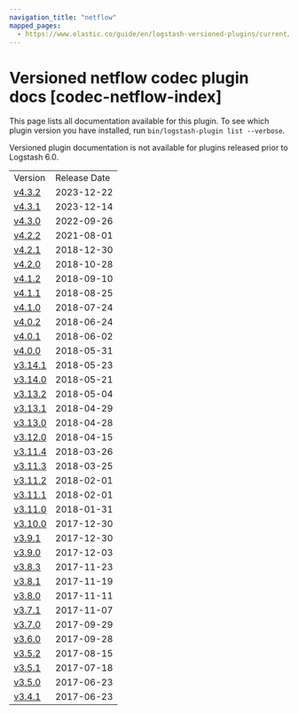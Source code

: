```yaml
---
navigation_title: "netflow"
mapped_pages:
  - https://www.elastic.co/guide/en/logstash-versioned-plugins/current/codec-netflow-index.html
---
```


# Versioned netflow codec plugin docs [codec-netflow-index]

This page lists all documentation available for this plugin. To see which plugin version you have installed, run `bin/logstash-plugin list --verbose`.

Versioned plugin documentation is not available for plugins released prior to Logstash 6.0.

| | |
| :- | :- |
| Version | Release Date |
| [v4.3.2](v4-3-2-plugins-codecs-netflow.md) | 2023-12-22 |
| [v4.3.1](v4-3-1-plugins-codecs-netflow.md) | 2023-12-14 |
| [v4.3.0](v4-3-0-plugins-codecs-netflow.md) | 2022-09-26 |
| [v4.2.2](v4-2-2-plugins-codecs-netflow.md) | 2021-08-01 |
| [v4.2.1](v4-2-1-plugins-codecs-netflow.md) | 2018-12-30 |
| [v4.2.0](v4-2-0-plugins-codecs-netflow.md) | 2018-10-28 |
| [v4.1.2](v4-1-2-plugins-codecs-netflow.md) | 2018-09-10 |
| [v4.1.1](v4-1-1-plugins-codecs-netflow.md) | 2018-08-25 |
| [v4.1.0](v4-1-0-plugins-codecs-netflow.md) | 2018-07-24 |
| [v4.0.2](v4-0-2-plugins-codecs-netflow.md) | 2018-06-24 |
| [v4.0.1](v4-0-1-plugins-codecs-netflow.md) | 2018-06-02 |
| [v4.0.0](v4-0-0-plugins-codecs-netflow.md) | 2018-05-31 |
| [v3.14.1](v3-14-1-plugins-codecs-netflow.md) | 2018-05-23 |
| [v3.14.0](v3-14-0-plugins-codecs-netflow.md) | 2018-05-21 |
| [v3.13.2](v3-13-2-plugins-codecs-netflow.md) | 2018-05-04 |
| [v3.13.1](v3-13-1-plugins-codecs-netflow.md) | 2018-04-29 |
| [v3.13.0](v3-13-0-plugins-codecs-netflow.md) | 2018-04-28 |
| [v3.12.0](v3-12-0-plugins-codecs-netflow.md) | 2018-04-15 |
| [v3.11.4](v3-11-4-plugins-codecs-netflow.md) | 2018-03-26 |
| [v3.11.3](v3-11-3-plugins-codecs-netflow.md) | 2018-03-25 |
| [v3.11.2](v3-11-2-plugins-codecs-netflow.md) | 2018-02-01 |
| [v3.11.1](v3-11-1-plugins-codecs-netflow.md) | 2018-02-01 |
| [v3.11.0](v3-11-0-plugins-codecs-netflow.md) | 2018-01-31 |
| [v3.10.0](v3-10-0-plugins-codecs-netflow.md) | 2017-12-30 |
| [v3.9.1](v3-9-1-plugins-codecs-netflow.md) | 2017-12-30 |
| [v3.9.0](v3-9-0-plugins-codecs-netflow.md) | 2017-12-03 |
| [v3.8.3](v3-8-3-plugins-codecs-netflow.md) | 2017-11-23 |
| [v3.8.1](v3-8-1-plugins-codecs-netflow.md) | 2017-11-19 |
| [v3.8.0](v3-8-0-plugins-codecs-netflow.md) | 2017-11-11 |
| [v3.7.1](v3-7-1-plugins-codecs-netflow.md) | 2017-11-07 |
| [v3.7.0](v3-7-0-plugins-codecs-netflow.md) | 2017-09-29 |
| [v3.6.0](v3-6-0-plugins-codecs-netflow.md) | 2017-09-28 |
| [v3.5.2](v3-5-2-plugins-codecs-netflow.md) | 2017-08-15 |
| [v3.5.1](v3-5-1-plugins-codecs-netflow.md) | 2017-07-18 |
| [v3.5.0](v3-5-0-plugins-codecs-netflow.md) | 2017-06-23 |
| [v3.4.1](v3-4-1-plugins-codecs-netflow.md) | 2017-06-23 |
